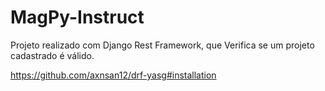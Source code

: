 # MagPy-Instruct
Projeto realizado com Django Rest Framework, que Verifica se um projeto cadastrado é válido.



https://github.com/axnsan12/drf-yasg#installation
